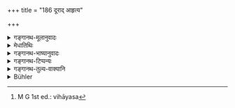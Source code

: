 +++
title = "186 दूराद् आहृत्य"

+++

<details><summary>गङ्गानथ-मूलानुवादः</summary>

Having fetched fuel-sticks from a distance, he should place them in the air; and with these he should, without fail, make offerings to the fire, morning and evening.—(188)
</details>

<details><summary>मेधातिथिः</summary>

**दूर**ग्रहणम् अपरिगृहीतदेशोपलक्षणार्थम् । ग्रामात् किल दूरम् अरण्यम्, न च तत्र कस्यचित् परिग्रहः । अनुपलक्षणे हि दूरार्थे कियद् दूरम् इत्य् अनवस्थितः शास्त्रार्थः स्यात् । **आहृत्य** आनीय । **संनिदध्यात्** स्थापयेत् । **विहायसि** गृहस्योपरि । न हि निरालम्बने ऽन्तरिक्षे निधानं संभवति । **ताभिः सायंप्रातर् जुहुयात्** । आहरणं तु तात्कालिकम् अन्यदा वेच्छया । विहायसि[^४६०] निधानम् अदृष्टार्थम् इत्य् आहुः । <u>अन्ये</u> तु ब्रुवते संप्रत्यानीय्मानं वृक्षाद् दारु आर्द्रं भवतीति, गृहस्योपरि अन्यस्य वा प्रकारादेस् तत एवावगन्तव्यम् ॥ २.१८६ ॥


[^४६०]:
     M G 1st ed.: vihāyasa
</details>

<details><summary>गङ्गानथ-भाष्यानुवादः</summary>

The term ‘*distance*’ is meant to stand for such plots of land as are not owned by any one; for instance, the forest is ‘distant’ from the village, and it is not owned by any one. If such were not the meaning, and ‘distance’ simply meant ‘remote places,’—then since the exact degree of remoteness is not specified, the manning of the injunction would remain indefinite.

‘*Having fetched*’—having brought.

‘*Should place*’—should keep.

‘*In the air*’—*i.e*., on the roof of the house; no placing is possible in the open air, without some support.

‘*With* *these* *he should make offerings morning and evening*.’

The fetching of the fuel may he at that or at any other time, according as the student pleases.

Some people regard the ‘placing in the air’ as serving some transcendental purpose. Others have however held that the fuel brought fresh from the tree is wet; and hence it is necessary to place it either on the top of the house or on that of a wall, etc. (for the purpose of drying).—(186)
</details>

<details><summary>गङ्गानथ-टिप्पन्यः</summary>

‘*Vihāyasi*’—In the air, *i*. *e*. on the roof of the house (Medhātithi, Govindarāja and Kullūka);—‘on a platform’ (Nārāyaṇa);—‘in the open air (Nandana);—‘in any pure place except the ground’ (Rāghavānanda).

This verse is quoted in *Parāśaramādhava* (Ācāra, p. 451), as laying down the method of ‘tending the fire’, and ‘explains it that ‘he should place the fuel somewhere in the open, not on the grouhd;’—in
*Smṛtitattva* (p. 936) as laying down the morning and evening offerings
into the Fire;—in *Vīramitrodaya* (Saṃskāra, p. 448), where ‘*dūrāt*’ is explained as from a spot not owned by any one’;—in *Vidhānapārijāta* (p. 498), where *vihāyasi* is explained as ‘*antarīkṣe*’ ‘in the open air—in
*Madanapārijāta* (p. 24), where ‘*dūrāt*’ is explained as ‘from a spot
not owned by any other person’, and ‘*vihāyasi*’ as ‘*maṇḍapādau*’ ‘oh an altar or some such place’;—in *Saṃskāramayūkha* (p. 43), which says that, according to *Dharmaprakāśa*, ‘*vihāyasi*’ means ‘on the house-top’;—in *Smṛticandrikā* (Saṃskāra, p. 86), which explains
*dūrāt*, as ‘from places not belonging to any person’, and *vihāyasi* as
‘on the house-top’,—and in *Nṛsiṃhaprasāda* (Saṃskāra, p. 34a).
</details>

<details><summary>गङ्गानथ-तुल्य-वाक्यानि</summary>

*Āpastamba-Dharmasūtra* (2.4.16).—‘Having kindled fire and swept the
place, he should lay fuel on it, morning and evening, in accordance with instructions received.’

*Āpastamba-Dharmasūtra* (Vīramitrodaya-Saṃskāra, p. 448).—‘He should not
go for fetching fuel in the evening.’

*Viṣṇu* (28.4).—‘Both times, bathing and fire-tending.’

*Āśvalāyana Gṛhyasūtra* (2.22.6).—‘Morning and evening, he should fetch
fuel.’

*Pāraskara Gṛhyasūtra* (2.5.9)—‘Without causing injury, he should fetch
fuel from the forest, lay it on the fire and then utter speech.’

*Gobhila Gṛhyasūtra* (3-2-27).—‘Girdle-wearing, alms-begging,
staff-carrying, fuel-fetching, water-bathing, morning salutation,—these are the daily compulsory duties.’

*Baudhāyana* (1.2.54).—‘Therefore, the Religious Student should fetch
fuel.’

*Āpastamba* (Vīramitrodaya-Saṃskāra, p. 448).—‘Some people say that
Fire-kindling should be done in the evening only.’ *Laugākṣi* (Do.)—(same as above).

*Baijavāpa* (Do.).—‘Before sunset, and also in the morning, going
northward, without causing injury, he should fetch fuel,—wet, if desirous of food; dry, if desirous of Brahmic glory; both, if desirous of both.’

*Vāyu-purāṇa* (Parāśaramādhava, p. 452).—‘The fuel should he of Palāśa;
in the absence of that, Khadira or Śamī or Rohitaka or Aśvattha; and in the absence of these, Arka and Vetasa.’
</details>

<details><summary>Bühler</summary>

186	Having brought sacred fuel from a distance, let him place it anywhere but on the ground, and let him, unwearied, make with it burnt oblations to the sacred fire, both evening and morning.
</details>
